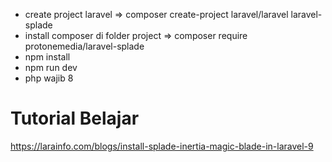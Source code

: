 - create project laravel => composer create-project laravel/laravel laravel-splade 
- install composer di folder project => composer require protonemedia/laravel-splade
- npm install 
- npm run dev
- php wajib 8


Tutorial Belajar 
===================
https://larainfo.com/blogs/install-splade-inertia-magic-blade-in-laravel-9

